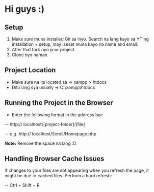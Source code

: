 # Hi guys :)

## Setup
1. Make sure muna installed Git sa inyo. Search na lang kayo sa YT ng installation + setup, may iseset muna kayo na name and email.
2. After that fork nyo your project.
3. Clone nyo naman.

## Project Location
- Make sure na its located sa => xampp > htdocs
- Dito lang sya usually => C:\xampp\htdocs

## Running the Project in the Browser

- Enter the following format in the address bar:

-- http:// localhost/[project-folder]/[file]

-- e.g. http:// localhost/Scroll/Homepage.php

**Note:** Remove the space na lang :D

## Handling Browser Cache Issues

If changes to your files are not appearing when you refresh the page, it might be due to cached files.
Perform a hard refresh:

-- Ctrl + Shift + R

   
